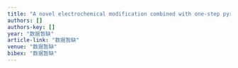 ```yaml
---
title: "A novel electrochemical modification combined with one-step pyrolysis for preparation of sustainable thorn-like iron-based biochar composites"
authors: []
authors-key: []
year: "数据暂缺"
article-link: "数据暂缺"
venue: "数据暂缺"
bibex: "数据暂缺"
---
```

